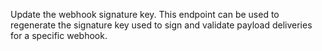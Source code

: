 Update the webhook signature key. This endpoint can be used to regenerate the signature key used to sign and validate payload deliveries for a specific webhook. 